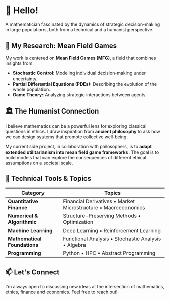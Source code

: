 # 👋 Hello! 

A mathematician fascinated by the dynamics of strategic decision-making in large populations, both from a technical and a humanist perspective.


## 🔭 My Research: Mean Field Games

My work is centered on **Mean Field Games (MFG)**, a field that combines insights from:
* **Stochastic Control:** Modeling individual decision-making under uncertainty.
* **Partial Differential Equations (PDEs):** Describing the evolution of the whole population.
* **Game Theory:** Analyzing strategic interactions between agents.

## 🏛️ The Humanist Connection

I believe mathematics can be a powerful lens for exploring classical questions in ethics. I draw inspiration from **ancient philosophy** to ask how we can design systems that promote collective well-being.

My current side project, in collaboration with philosophers, is to **adapt extended utilitarianism into mean field game frameworks**. The goal is to build models that can explore the consequences of different ethical assumptions on a societal scale.

## 🧠 Technical Tools & Topics

| Category                  | Topics                                                              |
| ------------------------- | ------------------------------------------------------------------- |
| **Quantitative Finance** | Financial Derivatives • Market Microstructure • Macroeconomics      |
| **Numerical & Algorithmic** | Structure-Preserving Methods • Optimization                                    |
| **Machine Learning** | Deep Learning • Reinforcement Learning                              |
| **Mathematical Foundations**| Functional Analysis • Stochastic Analysis • Algebra                         |
| **Programming**  | Python • HPC • Abstract Programming |






## 📫 Let's Connect

I'm always open to discussing new ideas at the intersection of mathematics, ethics, finance and economics. Feel free to reach out!

